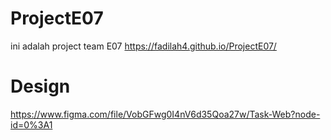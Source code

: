 # ProjectE07
ini adalah project team E07
https://fadilah4.github.io/ProjectE07/

# Design
https://www.figma.com/file/VobGFwg0I4nV6d35Qoa27w/Task-Web?node-id=0%3A1